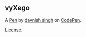 vyXego
------


A [Pen](http://codepen.io/davnish11297/pen/vyXego) by [davnish singh](http://codepen.io/davnish11297) on [CodePen](http://codepen.io/).

[License](http://codepen.io/davnish11297/pen/vyXego/license).